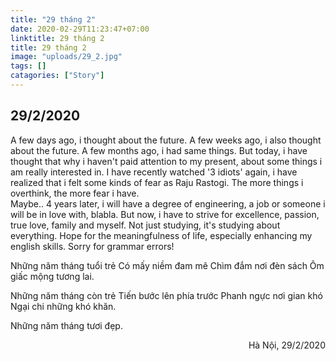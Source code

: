 ```yaml
---
title: "29 tháng 2"
date: 2020-02-29T11:23:47+07:00
linktitle: 29 tháng 2
title: 29 tháng 2
image: "uploads/29_2.jpg"
tags: []
catagories: ["Story"]
---
```


## 29/2/2020


A few days ago, i thought about the future. A few weeks ago, i also thought about the future. A few months ago, i had same things. But today, i have thought that why i haven't paid attention to my present, about some things i am really interested in. I have recently watched '3 idiots' again, i have realized that i felt some kinds of fear as Raju Rastogi. The more things i overthink, the more fear i have.  
Maybe.. 4 years later, i will have a degree of engineering, a job or someone i will be in love with, blabla. But now, i have to strive for excellence, passion, true love, family and myself. Not just studying, it's studying about everything. Hope for the meaningfulness of life, especially enhancing my english skills.
Sorry for grammar errors!  

Những năm tháng tuổi trẻ
Có mấy niềm đam mê
Chìm đắm nơi đèn sách
Ôm giấc mộng tương lai.

Những năm tháng còn trẻ
Tiến bước lên phía trước
Phanh ngực nơi gian khó
Ngại chi những khó khăn.

Những năm tháng tươi đẹp.



<div style="text-align: right"> Hà Nội, 29/2/2020 </div>
















